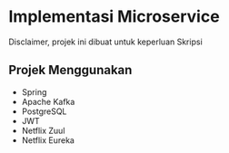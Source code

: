 # Implementasi Microservice
Disclaimer, projek ini dibuat untuk keperluan Skripsi

## Projek Menggunakan
- Spring
- Apache Kafka
- PostgreSQL
- JWT
- Netflix Zuul
- Netflix Eureka
